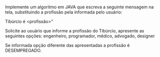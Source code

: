 Implemente um algoritmo em JAVA que escreva a seguinte mensagem na tela,
substituindo a profissão pela informada pelo usuário:

Tibúrcio é <profissão>"


Solicite ao usuário que informe a profissão do Tibúrcio, apresente as seguintes
opções:
engenheiro,
 programador,
 médico,
 advogado,
 designer

Se informada opção diferente das apresentadas a profissão é DESEMPREGADO.
